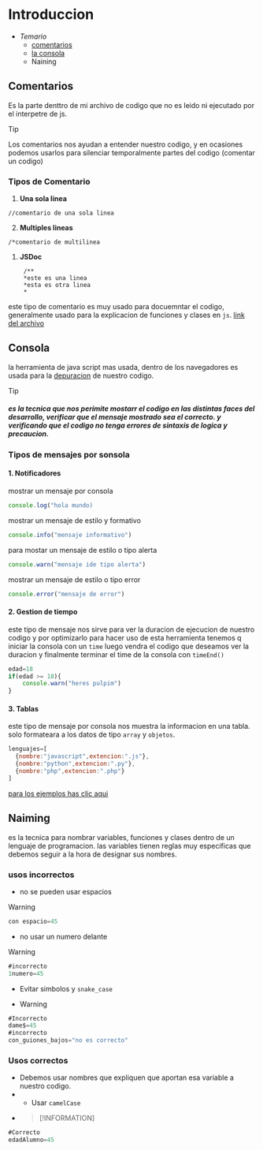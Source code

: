 # Introduccion
- *Temario*
  - [comentarios](#comentarios) 
  - [la consola](#comentarios) 
  - Naining
  
## Comentarios
Es la parte denttro de mi archivo de codigo que no es leido ni ejecutado por el interpetre de js.
> [!TIP]
> Los comentarios nos ayudan a entender nuestro codigo, y en ocasiones podemos usarlos para silenciar temporalmente partes del codigo (comentar un codigo)

### Tipos de Comentario
1. **Una sola linea**
  ```
  //comentario de una sola linea
  ```
   
2. **Multiples lineas**
  ```
  /*comentario de multilinea
  ```
   
1. **JSDoc**
   ```
    /** 
    *este es una linea
    *esta es otra linea
    *
    ```
   
  este tipo de comentario es muy usado para docuemntar el codigo, generalmente usado para la explicacion de funciones y clases en `js`.
  [link del archivo](#comentariosj.s)

## Consola 
la herramienta de java script mas usada, dentro de los navegadores es usada para la [depuracion](#depuracion)  de nuestro codigo.
> [!TIP]
> ##### es la tecnica que nos perimite mostarr el codigo en las distintas faces del desarrollo, verificar que el mensaje mostrado sea el correcto. y verificando que el codigo no tenga errores de sintaxis de logica y precaucion.

### Tipos de mensajes por sonsola
#### 1. Notificadores
mostrar un mensaje por consola
```js
console.log("hola mundo)
```
mostrar un mensaje de estilo y formativo
```js
console.info("mensaje informativo")
```
para mostar un mensaje de estilo o tipo alerta
```js
console.warn("mensaje ide tipo alerta")
```
mostrar un mensaje de estilo o tipo error
```js
console.error("mensaje de error")
```
#### 2. Gestion de tiempo
este tipo de mensaje nos sirve para ver la duracion de ejecucion de nuestro codigo y por optimizarlo 
para hacer uso de esta herramienta tenemos q iniciar la consola con un `time` luego vendra el codigo 
que deseamos ver la duracion y finalmente terminar el time de la consola con `timeEnd()`
```js
edad=18
if(edad >= 18){
    console.warn("heres pulpim")
}
```
#### 3. Tablas
este tipo de mensaje por consola nos muestra la informacion en una tabla.
solo formateara a los datos de tipo `array` y `objetos`.
```js
lenguajes=[
  {nombre:"javascript",extencion:".js"},
  {nombre:"python",extencion:".py"},
  {nombre:"php",extencion:".php"}
]
```
[para los ejemplos has clic aqui](consola.js)

## Naiming
es la tecnica para nombrar variables, funciones y clases dentro de un lenguaje de programacion.
las variables tienen reglas muy especificas que debemos seguir a la hora de designar sus nombres.
### usos incorrectos
- no se pueden usar espacios 
>[!WARNING]
```js
con espacio=45
```
- no usar un numero delante
>[!WARNING]
```js
#incorrecto
1numero=45
```
- Evitar simbolos y `snake_case`
- >[!WARNING]
```js
#Incorrecto
dame$=45
#incorrecto
con_guiones_bajos="no es correcto"
```
### Usos correctos
- Debemos usar nombres que expliquen que aportan esa variable a nuestro codigo.
- - Usar `camelCase`
- >[!INFORMATION]
```js
#Correcto
edadAlumno=45
```